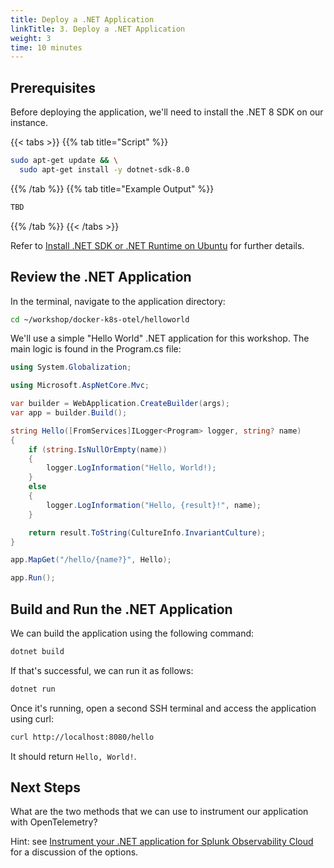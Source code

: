 ```yaml
---
title: Deploy a .NET Application
linkTitle: 3. Deploy a .NET Application
weight: 3
time: 10 minutes
---
```


## Prerequisites 

Before deploying the application, we'll need to install the .NET 8 SDK on our instance.

{{< tabs >}}
{{% tab title="Script" %}}

``` bash
sudo apt-get update && \
  sudo apt-get install -y dotnet-sdk-8.0
```

{{% /tab %}}
{{% tab title="Example Output" %}}

``` bash
TBD
```

{{% /tab %}}
{{< /tabs >}}

Refer to [Install .NET SDK or .NET Runtime on Ubuntu](https://learn.microsoft.com/en-us/dotnet/core/install/linux-ubuntu-install?tabs=dotnet8&pivots=os-linux-ubuntu-2404)
for further details.

## Review the .NET Application

In the terminal, navigate to the application directory: 

``` bash
cd ~/workshop/docker-k8s-otel/helloworld
```

We'll use a simple "Hello World" .NET application for this workshop.  The main logic is found 
in the Program.cs file: 

``` cs 
using System.Globalization;

using Microsoft.AspNetCore.Mvc;

var builder = WebApplication.CreateBuilder(args);
var app = builder.Build();

string Hello([FromServices]ILogger<Program> logger, string? name)
{
    if (string.IsNullOrEmpty(name))
    {
        logger.LogInformation("Hello, World!);
    }
    else
    {
        logger.LogInformation("Hello, {result}!", name);
    }

    return result.ToString(CultureInfo.InvariantCulture);
}

app.MapGet("/hello/{name?}", Hello);

app.Run();
```

## Build and Run the .NET Application

We can build the application using the following command: 

``` bash 
dotnet build
```

If that's successful, we can run it as follows: 

``` bash
dotnet run
```

Once it's running, open a second SSH terminal and access the application using curl: 

``` bash
curl http://localhost:8080/hello
```

It should return `Hello, World!`. 

## Next Steps

What are the two methods that we can use to instrument our application with OpenTelemetry?  

Hint:  see [Instrument your .NET application for Splunk Observability Cloud](https://docs.splunk.com/observability/en/gdi/get-data-in/application/otel-dotnet/instrumentation/instrument-dotnet-application.html) 
for a discussion of the options. 
